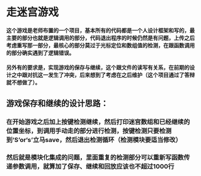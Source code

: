 # 走迷宫游戏

#### 这个游戏是老师布置的一个项目，基本所有的代码都是一个人设计框架和写的，最主要的部分也就是逻辑调用的部分，代码退出程序的时候仍然是有问题，上传之后考虑重写那一部分，最核心的部分莫过于光标定位和数组值的检测，在跟函数调用的部分确实遇到了逻辑错误。
#### 另外有的要求是，实现游戏的保存与继续，这个跟文件的读写有关系，在前期的设计之中跟对抗这一发生了冲突，后来想到了考虑在之后维护（这个项目通过了答辩就不想做了）。
## 游戏保存和继续的设计思路：
  ### 在开始游戏之后加上按键检测继续，然后打印迷宫数组和已经继续的位置坐标，到调用手动走的部分进行检测，按键检测只要检测到‘S’or‘s’立马save，然后退出检测循环（检测模块要适当修改）
  ### 然后就是模块化集成的问题，里面重复的检测部分可以重新写函数传递参数调用，就算加了保存、继续和回放应该也不超过1000行
